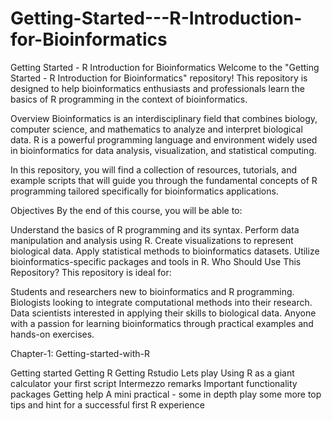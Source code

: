 # Getting-Started---R-Introduction-for-Bioinformatics
Getting Started - R Introduction for Bioinformatics
Welcome to the "Getting Started - R Introduction for Bioinformatics" repository! This repository is designed to help bioinformatics enthusiasts and professionals learn the basics of R programming in the context of bioinformatics.

Overview
Bioinformatics is an interdisciplinary field that combines biology, computer science, and mathematics to analyze and interpret biological data. R is a powerful programming language and environment widely used in bioinformatics for data analysis, visualization, and statistical computing.

In this repository, you will find a collection of resources, tutorials, and example scripts that will guide you through the fundamental concepts of R programming tailored specifically for bioinformatics applications.

Objectives
By the end of this course, you will be able to:

Understand the basics of R programming and its syntax.
Perform data manipulation and analysis using R.
Create visualizations to represent biological data.
Apply statistical methods to bioinformatics datasets.
Utilize bioinformatics-specific packages and tools in R.
Who Should Use This Repository?
This repository is ideal for:

Students and researchers new to bioinformatics and R programming.
Biologists looking to integrate computational methods into their research.
Data scientists interested in applying their skills to biological data.
Anyone with a passion for learning bioinformatics through practical examples and hands-on exercises.

Chapter-1: Getting-started-with-R

Getting started
Getting R
Getting Rstudio
Lets play
Using R as a giant calculator
your first script
Intermezzo remarks
Important functionality packages
Getting help 
A mini practical - some in depth play
some more top tips and hint for a successful first R experience

